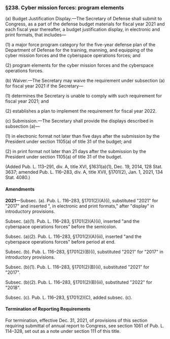 ### §238. Cyber mission forces: program elements ###

(a) Budget Justification Display.—The Secretary of Defense shall submit to Congress, as a part of the defense budget materials for fiscal year 2021 and each fiscal year thereafter, a budget justification display, in electronic and print formats, that includes—

(1) a major force program category for the five-year defense plan of the Department of Defense for the training, manning, and equipping of the cyber mission forces and the cyberspace operations forces; and

(2) program elements for the cyber mission forces and the cyberspace operations forces.

(b) Waiver.—The Secretary may waive the requirement under subsection (a) for fiscal year 2021 if the Secretary—

(1) determines the Secretary is unable to comply with such requirement for fiscal year 2021; and

(2) establishes a plan to implement the requirement for fiscal year 2022.

(c) Submission.—The Secretary shall provide the displays described in subsection (a)—

(1) in electronic format not later than five days after the submission by the President under section 1105(a) of title 31 of the budget; and

(2) in print format not later than 21 days after the submission by the President under section 1105(a) of title 31 of the budget.

(Added Pub. L. 113–291, div. A, title XVI, §1631(a)(1), Dec. 19, 2014, 128 Stat. 3637; amended Pub. L. 116–283, div. A, title XVII, §1701(2), Jan. 1, 2021, 134 Stat. 4080.)

#### Amendments ####

**2021**—Subsec. (a). Pub. L. 116–283, §1701(2)(A)(i), substituted "2021" for "2017" and inserted ", in electronic and print formats," after "display" in introductory provisions.

Subsec. (a)(1). Pub. L. 116–283, §1701(2)(A)(ii), inserted "and the cyberspace operations forces" before the semicolon.

Subsec. (a)(2). Pub. L. 116–283, §1701(2)(A)(iii), inserted "and the cyberspace operations forces" before period at end.

Subsec. (b). Pub. L. 116–283, §1701(2)(B)(i), substituted "2021" for "2017" in introductory provisions.

Subsec. (b)(1). Pub. L. 116–283, §1701(2)(B)(ii), substituted "2021" for "2017".

Subsec. (b)(2). Pub. L. 116–283, §1701(2)(B)(iii), substituted "2022" for "2018".

Subsec. (c). Pub. L. 116–283, §1701(2)(C), added subsec. (c).

#### Termination of Reporting Requirements ####

For termination, effective Dec. 31, 2021, of provisions of this section requiring submittal of annual report to Congress, see section 1061 of Pub. L. 114–328, set out as a note under section 111 of this title.